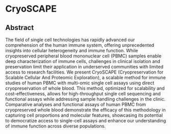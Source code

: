 # CryoSCAPE

## Abstract 
The field of single cell technologies has rapidly advanced our comprehension of the human immune system, offering unprecedented insights into cellular heterogeneity and immune function. While cryopreserved peripheral blood mononuclear cell (PBMC) samples enable deep characterization of immune cells, challenges in clinical isolation and preservation limit their application in underserved communities with limited access to research facilities. We present CryoSCAPE (Cryopreservation for Scalable Cellular And Proteomic Exploration), a scalable method for immune studies of human PBMC with multi-omic single cell assays using direct cryopreservation of whole blood. This method, optimized for scalability and cost-effectiveness, allows for high-throughput single cell sequencing and functional assays while addressing sample handling challenges in the clinic. Comparative analyses and functional assays of human PBMC from cryopreserved whole blood demonstrate the efficacy of this methodology in capturing cell proportions and molecular features, showcasing its potential to democratize access to single-cell assays and enhance our understanding of immune function across diverse populations.
